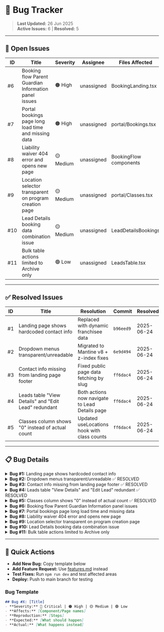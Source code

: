 # 🐞 Bug Tracker

> **Last Updated:** 26 Jun 2025  
> **Active Issues:** 6 | **Resolved:** 5

---

## 🔴 Open Issues

| ID | Title | Severity | Assignee | Files Affected | Created |
|----|-------|----------|----------|----------------|---------|
| #6 | Booking flow Parent Guardian Information panel issues | 🟠 High | unassigned | BookingLanding.tsx | 2025-06-26 |
| #7 | Portal bookings page long load time and missing data | 🟠 High | unassigned | portal/Bookings.tsx | 2025-06-26 |
| #8 | Liability waiver 404 error and opens new page | 🟡 Medium | unassigned | BookingFlow components | 2025-06-26 |
| #9 | Location selector transparent on program creation page | 🟡 Medium | unassigned | portal/Classes.tsx | 2025-06-26 |
| #10 | Lead Details booking data combination issue | 🟡 Medium | unassigned | LeadDetailsBookings | 2025-06-26 |
| #11 | Bulk table actions limited to Archive only | 🟢 Low | unassigned | LeadsTable.tsx | 2025-06-26 |

---

## ✅ Resolved Issues

| ID | Title | Resolution | Commit | Resolved |
|----|-------|------------|---------|----------|
| #1 | Landing page shows hardcoded contact info | Replaced with dynamic franchisee data | `b96eed9` | 2025-06-24 |
| #2 | Dropdown menus transparent/unreadable | Migrated to Mantine v8 + z-index fixes | `6e9d494` | 2025-06-24 |
| #3 | Contact info missing from landing page footer | Fixed public page data fetching by slug | `ff6dac4` | 2025-06-24 |
| #4 | Leads table "View Details" and "Edit Lead" redundant | Both actions now navigate to Lead Details page | `ff6dac4` | 2025-06-24 |
| #5 | Classes column shows "0" instead of actual count | Updated useLocations hook with class counts | `ff6dac4` | 2025-06-24 |

---

## 📋 Bug Details

<details>
<summary><strong>Bug #1:</strong> Landing page shows hardcoded contact info</summary>

### Issue
- **Problem:** Landing pages display hardcoded "Lovable Test" contact info instead of franchisee-specific data
- **Impact:** Brand inconsistency, potential privacy concerns with wrong contact info
- **Affects:** All public landing pages (e.g., `/free-trial/soccer-stars-of-south-denver`)

### Expected Behavior
- Footer should pull contact data from `/portal/settings → Contact Information`
- Public pages should show **phone + email only** (no street address)

### Reproduction
1. Visit any franchisee landing page
2. Scroll to footer or reach booking confirmation
3. Observe hardcoded contact info instead of dynamic data

### Technical Notes
- Need to identify landing page components using hardcoded contact
- Implement dynamic data fetching from franchisee settings
- Ensure proper data filtering for public vs. portal views

### Status: `RESOLVED` ✅

**Resolution Implemented:**
1. **BookingLanding.tsx footer** - Added `useFranchiseeData()` hook and replaced hardcoded South Denver contact info with dynamic `franchiseeData.phone` and `franchiseeData.email`
2. **ContactUs.tsx fallback** - Changed fallback email from `info@soccerstars.com` to `contact@fillthefield.com` 
3. **Calendar UID** - Updated `calendarUtils.ts` to use `@fillthefield.com` instead of `@soccerstars.com` for calendar event UIDs

**Files Modified:**
- `src/pages/booking/BookingLanding.tsx` (lines 251-262)
- `src/pages/landing/ContactUs.tsx` (line 149)  
- `src/utils/calendarUtils.ts` (line 58)

**Result:** All public-facing contact information now displays franchisee-specific data instead of hardcoded South Denver values.
</details>

<details>
<summary><strong>Bug #2:</strong> Dropdown menus transparent/unreadable ✅ RESOLVED</summary>

### Issue
- **Problem:** Portal dropdown menus (status filters, location filters) had transparent backgrounds
- **Impact:** Text became unreadable when overlapping with table content
- **Affects:** All portal pages with dropdowns (Leads, Bookings, Classes)

### Root Cause
1. **Component mismatch:** Portal was using shadcn/ui Select instead of Mantine components
2. **Z-index conflict:** Sticky table headers (z-index: 2) vs dropdown content (default z-index)
3. **Missing portal configuration:** Dropdowns not using `withinPortal` prop

### Resolution
1. **Migrated all portal dropdowns to Mantine Select:**
   - `src/pages/portal/Leads.tsx` (location filter)
   - `src/pages/portal/Bookings.tsx` (location filter) 
   - `src/pages/portal/Classes.tsx` (location filter)
   - `src/components/leads/StatusSelect.tsx` (status selector)
   - `src/components/portal/TimezoneSettingsCard.tsx` (timezone setting)

2. **Fixed z-index hierarchy:**
   - Sticky headers: `z-index: 10` 
   - Dropdown menus: `z-index: 100` (via CSS override)

3. **Added `withinPortal` prop** to all Mantine Select components

### Status: `RESOLVED` 2025-06-24
</details>

<details>
<summary><strong>Bug #3:</strong> Contact info missing from landing page footer ✅ RESOLVED</summary>

### Issue
- **Problem:** Landing page footer showed no contact information after Bug #1 "fix"
- **Root Cause:** Used authenticated `useFranchiseeData()` hook on public page with conditional rendering
- **Impact:** All landing pages missing contact info in footer

### Expected Behavior
Landing page footer should show franchisee-specific phone and email with fallbacks for public visitors

### Resolution Implemented
1. **Replaced authentication-based hook** with direct Supabase query by slug (like ContactUs.tsx)
2. **Added useEffect** to fetch franchisee data when franchiseeSlug changes
3. **Added fallback values** instead of conditional rendering that hides sections
4. **Used pattern:** `{franchiseeData?.phone || 'Contact for details'}`

### Files Modified
- `src/pages/booking/BookingLanding.tsx` (lines 28-59, 282-298)

### Status: `RESOLVED` ✅ 2025-06-24
</details>

<details>
<summary><strong>Bug #4:</strong> Leads table "View Details" and "Edit Lead" redundant ✅ RESOLVED</summary>

### Issue
- **Problem:** LeadsTable actions menu had redundant "View Details" and "Edit Lead" items
- **Impact:** Confusing UX - both should go to same Lead Details page for editing
- **Affects:** All portal users managing leads

### Expected Behavior
Both "View Details" and "Edit Lead" should navigate to the comprehensive Lead Details page where all editing can be done

### Resolution Implemented
1. **Added useNavigate hook** to LeadsTable component
2. **Created handleViewDetails** function that navigates to `leads/${leadId}`
3. **Updated both menu items** to use same navigation handler
4. **Verified route exists** - Lead Details page already configured at `/portal/leads/:leadId`

### Files Modified
- `src/components/leads/LeadsTable.tsx` (lines 2, 25, 111-113, 240-251)

### Status: `RESOLVED` ✅ 2025-06-24
</details>

<details>
<summary><strong>Bug #5:</strong> Classes column shows "0" instead of actual count ✅ RESOLVED</summary>

### Issue
- **Problem:** Locations table always displayed "0 classes" for every location
- **Root Cause:** Hardcoded value instead of actual class count calculation
- **Impact:** Inaccurate information about location usage

### Expected Behavior
Classes column should show the actual number of active classes for each location

### Resolution Implemented
1. **Enhanced useLocations hook** to include class counts via additional query
2. **Added class_count property** to Location interface and LocationProps
3. **Updated LocationsTable** to display actual count with proper pluralization
4. **Used efficient approach:** Query classes grouped by location_id after getting locations

### Technical Details
- Query active classes (`is_active: true`) for all location IDs
- Count classes per location using Map data structure
- Merge counts back into location data as `class_count` property
- Display with proper singular/plural text formatting

### Files Modified
- `src/hooks/useLocations.ts` (lines 17, 23-81)
- `src/components/locations/LocationsTable.tsx` (line 118)
- `src/components/locations/LocationCard.tsx` (line 24)

### Status: `RESOLVED` ✅ 2025-06-24
</details>

<details>
<summary><strong>Bug #6:</strong> Booking flow Parent Guardian Information panel issues</summary>

### Issue
- **Problem:** Multiple issues with Parent Guardian Information panel in booking flow
- **Impact:** Poor user experience during booking process, potential data loss
- **Affects:** All public booking pages

### Specific Problems
1. **Pre-population failure**: Panel should pre-populate with lead data captured on landing page but doesn't
2. **Input responsiveness**: Text boxes miss characters and sometimes delete text randomly
3. **Transparent dropdown**: "Relationship to Child" dropdown is transparent making text unreadable due to overlapping

### Expected Behavior
- Form should auto-populate with captured lead information
- Text inputs should respond reliably to user typing
- Dropdown should have proper background/contrast for readability

### Reproduction
1. Fill out lead capture form on landing page
2. Proceed to booking flow
3. Observe Parent Guardian Information panel issues

### Priority: High - affects core booking functionality

### Status: `OPEN` 🔴
</details>

<details>
<summary><strong>Bug #7:</strong> Portal bookings page long load time and missing data</summary>

### Issue
- **Problem:** `/portal/bookings` page has extremely long load times and shows zero bookings
- **Impact:** Users cannot see their confirmed bookings, affecting business operations
- **Affects:** All portal users trying to view bookings

### Specific Problems
1. **Long load time**: Page takes excessive time to load
2. **Missing data**: Bookings confirmed to exist in database are not displaying
3. **Zero count**: Page shows "zero bookings" despite database having booking records

### Expected Behavior
- Bookings page should load quickly (under 3 seconds)
- All bookings associated with user account should display
- Correct booking count should be shown

### Technical Notes
- Bookings confirmed to exist in database via direct query
- Likely issue with data fetching query or RLS policies
- May be related to relationship joins or filtering logic

### Priority: High - core business functionality broken

### Status: `OPEN` 🔴
</details>

<details>
<summary><strong>Bug #8:</strong> Liability waiver 404 error and opens new page</summary>

### Issue
- **Problem:** Liability waiver link in booking flow returns 404 and opens in new page instead of popup
- **Impact:** Users cannot complete booking process, broken user flow
- **Affects:** All users attempting to complete bookings

### Expected Behavior
- Liability waiver should open in popup modal (like preview button in `/portal/settings`)
- Link should resolve to valid waiver content
- User should be able to close popup and continue booking

### Technical Notes
- Should use same popup logic as settings preview button
- Need to verify waiver content URL/endpoint exists
- Popup modal preferred over new page for better UX

### Priority: Medium - blocks booking completion

### Status: `OPEN` 🔴
</details>

<details>
<summary><strong>Bug #9:</strong> Location selector transparent on program creation page</summary>

### Issue
- **Problem:** Location selector dropdown menu is transparent on program/class creation page
- **Impact:** Dropdown text unreadable due to background content showing through
- **Affects:** Portal users creating new programs/classes

### Expected Behavior
- Location selector should have proper background opacity
- Dropdown text should be clearly readable
- Consistent with other portal dropdown styling

### Technical Notes
- Similar to Bug #2 (resolved) but affecting different components
- Likely needs Mantine component migration or z-index fix
- Should use established dropdown styling patterns

### Priority: Medium - affects portal functionality

### Status: `OPEN` 🔴
</details>

<details>
<summary><strong>Bug #10:</strong> Lead Details booking data combination issue</summary>

### Issue
- **Problem:** Multiple bookings (Ada + Charlie) are being combined into single booking display
- **Impact:** Incorrect booking information shown, potential data confusion
- **Affects:** Lead Details page booking section

### Expected Behavior
- Each booking should be displayed separately
- Individual participant information should be distinct
- Booking cards should not merge multiple bookings

### Technical Notes
- Likely issue in booking data aggregation logic
- May be related to participant grouping or booking relationship queries
- Check LeadBookingsSection component logic

### Priority: Medium - data accuracy issue

### Status: `OPEN` 🔴
</details>

<details>
<summary><strong>Bug #11:</strong> Bulk table actions limited to Archive only</summary>

### Issue
- **Problem:** Bulk table actions only show "Archive" option instead of all available Actions Menu actions
- **Impact:** Limited bulk operation capabilities, inefficient workflow
- **Affects:** All portal tables with bulk actions (Leads, Bookings, etc.)

### Expected Behavior
- Bulk actions should include all options available in individual row Actions Menu
- Users should be able to perform any bulk operation they can do individually

### Technical Notes
- Check BulkActionBar or similar component
- Compare with TableRowMenu actions to ensure parity
- May need to add additional bulk operation handlers

### Priority: Low - workflow improvement

### Status: `OPEN` 🔴
</details>

---

## 🔧 Quick Actions

- **Add New Bug:** Copy template below
- **Add Feature Request:** Use [features.md](./features.md) instead
- **Test Fixes:** Run `npm run dev` and test affected areas
- **Deploy:** Push to main branch for testing

### Bug Template
```markdown
## Bug #X: [Title]
- **Severity:** 🔴 Critical | 🟠 High | 🟡 Medium | 🟢 Low  
- **Affects:** [Component/Page names]
- **Reproduction:** [Steps]
- **Expected:** [What should happen]
- **Actual:** [What happens instead]
```